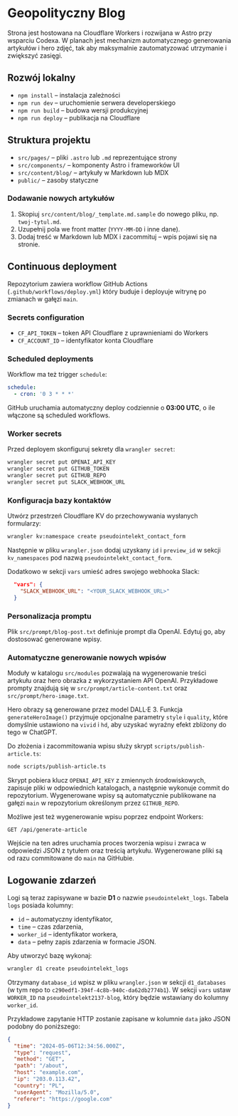 # Geopolityczny Blog

Strona jest hostowana na Cloudflare Workers i rozwijana w Astro przy wsparciu Codexa. W planach jest mechanizm automatycznego generowania artykułów i hero zdjęć, tak aby maksymalnie zautomatyzować utrzymanie i zwiększyć zasięgi.

## Rozwój lokalny
- `npm install` – instalacja zależności
- `npm run dev` – uruchomienie serwera developerskiego
- `npm run build` – budowa wersji produkcyjnej
- `npm run deploy` – publikacja na Cloudflare

## Struktura projektu
- `src/pages/` – pliki `.astro` lub `.md` reprezentujące strony
- `src/components/` – komponenty Astro i frameworków UI
- `src/content/blog/` – artykuły w Markdown lub MDX
- `public/` – zasoby statyczne

### Dodawanie nowych artykułów
1. Skopiuj `src/content/blog/_template.md.sample` do nowego pliku, np. `twoj-tytul.md`.
2. Uzupełnij pola we front matter (`YYYY-MM-DD` i inne dane).
3. Dodaj treść w Markdown lub MDX i zacommituj – wpis pojawi się na stronie.

## Continuous deployment
Repozytorium zawiera workflow GitHub Actions (`.github/workflows/deploy.yml`) który buduje i deployuje witrynę po zmianach w gałęzi `main`.

### Secrets configuration
- `CF_API_TOKEN` – token API Cloudflare z uprawnieniami do Workers
- `CF_ACCOUNT_ID` – identyfikator konta Cloudflare

### Scheduled deployments
Workflow ma też trigger `schedule`:

```yaml
schedule:
  - cron: '0 3 * * *'
```

GitHub uruchamia automatyczny deploy codziennie o **03:00 UTC**, o ile włączone są scheduled workflows.

### Worker secrets
Przed deployem skonfiguruj sekrety dla `wrangler secret`:

```bash
wrangler secret put OPENAI_API_KEY
wrangler secret put GITHUB_TOKEN
wrangler secret put GITHUB_REPO
wrangler secret put SLACK_WEBHOOK_URL
```

### Konfiguracja bazy kontaktów
Utwórz przestrzeń Cloudflare KV do przechowywania wysłanych formularzy:

```bash
wrangler kv:namespace create pseudointelekt_contact_form
```
Następnie w pliku `wrangler.json` dodaj uzyskany `id` i `preview_id` w sekcji `kv_namespaces` pod nazwą `pseudointelekt_contact_form`.

Dodatkowo w sekcji `vars` umieść adres swojego webhooka Slack:

```json
  "vars": {
    "SLACK_WEBHOOK_URL": "<YOUR_SLACK_WEBHOOK_URL>"
  }
```

### Personalizacja promptu
Plik `src/prompt/blog-post.txt` definiuje prompt dla OpenAI. Edytuj go, aby dostosować generowane wpisy.

### Automatyczne generowanie nowych wpisów
Moduły w katalogu `src/modules` pozwalają na wygenerowanie treści artykułu oraz hero obrazka z wykorzystaniem API OpenAI. Przykładowe prompty znajdują się w `src/prompt/article-content.txt` oraz `src/prompt/hero-image.txt`.

Hero obrazy są generowane przez model DALL·E 3. Funkcja `generateHeroImage()` przyjmuje opcjonalne parametry `style` i `quality`, które domyślnie ustawiono na `vivid` i `hd`, aby uzyskać wyraźny efekt zbliżony do tego w ChatGPT.

Do złożenia i zacommitowania wpisu służy skrypt `scripts/publish-article.ts`:

```bash
node scripts/publish-article.ts
```

Skrypt pobiera klucz `OPENAI_API_KEY` z zmiennych środowiskowych, zapisuje pliki w odpowiednich katalogach, a następnie wykonuje commit do repozytorium.
Wygenerowane wpisy są automatycznie publikowane na gałęzi `main` w repozytorium określonym przez `GITHUB_REPO`.

Możliwe jest też wygenerowanie wpisu poprzez endpoint Workers:

```
GET /api/generate-article
```

Wejście na ten adres uruchamia proces tworzenia wpisu i zwraca w odpowiedzi JSON z tytułem oraz treścią artykułu. Wygenerowane pliki są od razu commitowane do `main` na GitHubie.

## Logowanie zdarzeń

Logi są teraz zapisywane w bazie **D1** o nazwie `pseudointelekt_logs`. Tabela `logs` posiada kolumny:

- `id` – automatyczny identyfikator,
- `time` – czas zdarzenia,
- `worker_id` – identyfikator workera,
- `data` – pełny zapis zdarzenia w formacie JSON.

Aby utworzyć bazę wykonaj:

```bash
wrangler d1 create pseudointelekt_logs
```

Otrzymany `database_id` wpisz w pliku `wrangler.json` w sekcji `d1_databases` (w tym repo to `c290edf1-394f-4c8b-940c-da62db2774b1`).
W sekcji `vars` ustaw `WORKER_ID` na `pseudointelekt2137-blog`, który będzie wstawiany do kolumny `worker_id`.

Przykładowe zapytanie HTTP zostanie zapisane w kolumnie `data` jako JSON podobny do poniższego:

```json
{
  "time": "2024-05-06T12:34:56.000Z",
  "type": "request",
  "method": "GET",
  "path": "/about",
  "host": "example.com",
  "ip": "203.0.113.42",
  "country": "PL",
  "userAgent": "Mozilla/5.0",
  "referer": "https://google.com"
}
```
